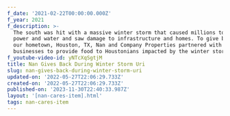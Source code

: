 ```yaml
---
f_date: '2021-02-22T00:00:00.000Z'
f_year: 2021
f_description: >-
  The south was hit with a massive winter storm that caused millions to lose
  power and water and saw damage to infrastructure and homes. To give back to
  our hometown, Houston, TX, Nan and Company Properties partnered with various
  businesses to provide food to Houstonians impacted by the winter storm.
f_youtube-video-id: yNTcXqSgtjM
title: Nan Gives Back During Winter Storm Uri
slug: nan-gives-back-during-winter-storm-uri
updated-on: '2022-05-27T22:06:29.733Z'
created-on: '2022-05-27T22:06:29.733Z'
published-on: '2023-11-30T22:40:33.987Z'
layout: '[nan-cares-item].html'
tags: nan-cares-item
---
```



